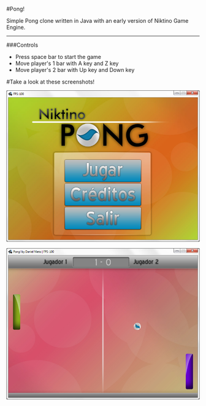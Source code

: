 #Pong!

Simple Pong clone written in Java with an early version of Niktino Game Engine.

-----------------------------------------------------------
###Controls

- Press space bar to start the game
- Move player's 1 bar with A key and Z key
- Move player's 2 bar with Up key and Down key

#Take a look at these screenshots!

![image1](https://github.com/danielnieto/Pong/raw/master/screenshots/screen1.JPG)

![image2](https://github.com/danielnieto/Pong/raw/master/screenshots/screen2.JPG)

